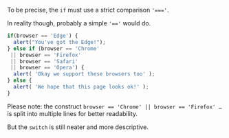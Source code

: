 To be precise, the `if` must use a strict comparison `'==='`.

In reality though, probably a simple `'=='` would do.

```js no-beautify
if(browser == 'Edge') {
  alert("You've got the Edge!");
} else if (browser == 'Chrome'
 || browser == 'Firefox'
 || browser == 'Safari'
 || browser == 'Opera') {
  alert( 'Okay we support these browsers too' );
} else {
  alert( 'We hope that this page looks ok!' );
}
```

Please note: the construct `browser == 'Chrome' || browser == 'Firefox' …` is split into multiple lines for better readability.

But the `switch` is still neater and more descriptive.
